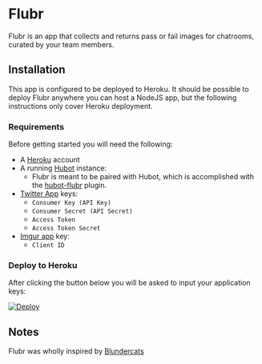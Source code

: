# Flubr

Flubr is an app that collects and returns pass or fail images for chatrooms, curated by your team members.

## Installation

This app is configured to be deployed to Heroku. It should be possible to deploy Flubr anywhere you can host a NodeJS app, but the following instructions only cover Heroku deployment.

### Requirements

Before getting started you will need the following:

* A [Heroku](https://id.heroku.com/signup) account
* A running [Hubot](https://github.com/github/hubot) instance:
  * Flubr is meant to be paired with Hubot, which is accomplished with the [hubot-flubr](https://github.com/okize/hubot-flubr) plugin.
* [Twitter App](https://apps.twitter.com/app/new) keys:
  * ``Consumer Key (API Key)``
  * ``Consumer Secret (API Secret)``
  * ```Access Token```
  * ```Access Token Secret```
* [Imgur app](https://api.imgur.com/oauth2/addclient) key:
  * ```Client ID```

### Deploy to Heroku

After clicking the button below you will be asked to input your application keys:

[![Deploy](https://www.herokucdn.com/deploy/button.png)](https://heroku.com/deploy?template=https://github.com/okize/flubr)

## Notes

Flubr was wholly inspired by [Blundercats](https://github.com/semanticart/blundercats)
